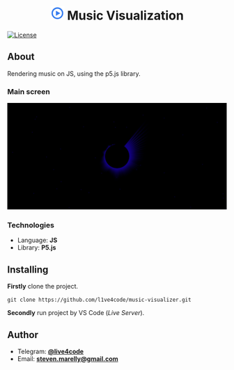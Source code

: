 <h1 align="center"><img src="resources/player.jpg" width="32">  Music Visualization</h1>

[![License](https://img.shields.io/badge/License-Apache/2.0-blue.svg)](https://github.com/arkivanov/MVIKotlin/blob/master/LICENSE)

## About

Rendering music on JS, using the p5.js library.

### Main screen

<img src="resources/image.png">

### Technologies

* Language: **JS**
* Library: **P5.js**

## Installing

**Firstly** clone the project.

```git
git clone https://github.com/l1ve4code/music-visualizer.git
```

**Secondly** run project by VS Code (*Live Server*).

## Author

* Telegram: **[@live4code](https://t.me/live4code)**
* Email: **steven.marelly@gmail.com**

